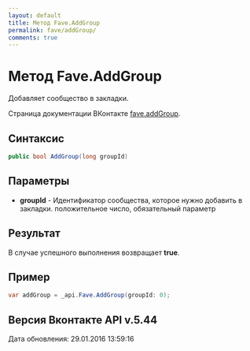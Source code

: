 ```yaml
---
layout: default
title: Метод Fave.AddGroup
permalink: fave/addGroup/
comments: true
---
```

# Метод Fave.AddGroup
Добавляет сообщество в закладки.

Страница документации ВКонтакте [fave.addGroup](https://vk.com/dev/fave.addGroup).

## Синтаксис
``` csharp
public bool AddGroup(long groupId)
```

## Параметры
+ **groupId** - Идентификатор сообщества, которое нужно добавить в закладки. положительное число, обязательный параметр

## Результат
В случае успешного выполнения возвращает **true**.

## Пример
``` csharp
var addGroup = _api.Fave.AddGroup(groupId: 0);
```

## Версия Вконтакте API v.5.44
Дата обновления: 29.01.2016 13:59:16
